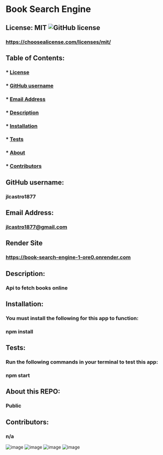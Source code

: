# Book Search Engine

  ## License: MIT  ![GitHub license](https://img.shields.io/github/license/Naereen/StrapDown.js.svg)
  ### https://choosealicense.com/licenses/mit/

  ## Table of Contents:
  ###  * [License](#askeMeGH)
  ###  * [GitHub username](#askeMeGH)
  ###  * [Email Address](#email)
  ###  * [Description](#description)
  ###  * [Installation](#Installation)
  ###  * [Tests](#tests)
  ###  * [About](#UserInstruction)
  ###  * [Contributors](#Ucontributions)

  ## GitHub username:
  ### jlcastro1877
  
  ## Email Address:
  ### jlcastro1877@gmail.com

  ## Render Site
  ### https://book-search-engine-1-ore0.onrender.com

  ## Description:
  ### Api to fetch books online

  ## Installation:
  ### You must install the following for this app to function:
  ### npm install

  ## Tests:
  ### Run the following commands in your terminal to test this app:
  ### npm start

  ## About this REPO:
  ### Public

  ## Contributors:
  ### n/a




![image](https://github.com/user-attachments/assets/21c8e0e0-1cda-4cde-95d9-2befeba3be9a)
![image](https://github.com/user-attachments/assets/8df23e40-d89c-4cfe-ba78-e173b4048cbe)
![image](https://github.com/user-attachments/assets/70a620d6-87b0-48ae-b23f-5db94d875400)
![image](https://github.com/user-attachments/assets/c236314f-9b0a-40b5-969a-b4ff3cc54994)


